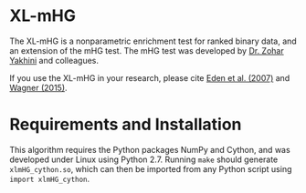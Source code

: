 # XL-mHG

The XL-mHG is a nonparametric enrichment test for ranked binary data, and an extension of the mHG test. The mHG test was developed by [Dr. Zohar Yakhini](http://bioinfo.cs.technion.ac.il/people/zohar) and colleagues.

If you use the XL-mHG in your research, please cite [Eden et al. (2007)](10.1371/journal.pcbi.0030039) and [Wagner (2015)](http://dx.doi.org/10.1101/018705).

# Requirements and Installation

This algorithm requires the Python packages NumPy and Cython, and was developed under Linux using Python 2.7. Running `make` should generate `xlmHG_cython.so`, which can then be imported from any Python script using `import xlmHG_cython`.
